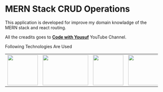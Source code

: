 <h1>MERN Stack CRUD Operations</h1>
<p>This application is developed for improve my domain knowladge of the MERN stack and react routing.</p>
<p>All the creadits goes to <strong><a href = "https://www.youtube.com/watch?v=enOsPhp2Z6Q&t=351s">Code with Yousuf</a></strong> YouTube Channel.</p>
<p>Following Technologies Are Used</p>
<table border = "0">
  <tr>
    <td><img src = "https://miro.medium.com/v2/resize:fit:512/1*doAg1_fMQKWFoub-6gwUiQ.png" width = "100px" height = "100px"/></td>
    <td><img src = "https://miro.medium.com/v2/resize:fit:1200/1*5y334csCSm6P4ISP4uYzhg.png" width = "150px" height = "100px"/></td>
    <td><img src = "https://w7.pngwing.com/pngs/403/269/png-transparent-react-react-native-logos-brands-in-colors-icon-thumbnail.png" width = "100px" height = "100px"/></td>
    <td><img src = "https://cdn.iconscout.com/icon/free/png-256/free-node-js-1174925.png?f=webp" width = "100px" height = "100px"/></td>
  </tr>
</table>
